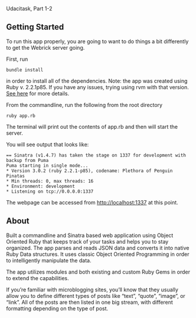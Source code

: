 Udacitask, Part 1-2

## Getting Started
To run this app properly, you are going to want to do things a bit differently to get the Webrick server going.

First, run 
```
bundle install
```
in order to install all of the dependencies.  Note: the app was created using Ruby v. 2.2.1p85.  If you have any issues, trying using rvm with that version. [See here](https://rvm.io/) for more details.

From the commandline, run the following from the root directory 
```
ruby app.rb
```

The terminal will print out the contents of app.rb and then will start the server.  

You will see output that looks like:
```
== Sinatra (v1.4.7) has taken the stage on 1337 for development with backup from Puma
Puma starting in single mode...
* Version 3.0.2 (ruby 2.2.1-p85), codename: Plethora of Penguin Pinatas
* Min threads: 0, max threads: 16
* Environment: development
* Listening on tcp://0.0.0.0:1337
```

The webpage can be accessed from [http://localhost:1337](http://localhost:1337) at this point.

## About
Built a commandline and Sinatra based web application using Object Oriented Ruby that keeps track of your tasks and helps you to stay organized.  The app parses and reads JSON data and converts it into native Ruby Data structures.  It uses classic Object Oriented Programming in order to intelligently manipulate the data.

The app utilizes modules and both existing and custom Ruby Gems in order to extend the capabilities.

If you’re familiar with microblogging sites, you’ll know that they usually allow you to define different types of posts like “text”, “quote”, “image”, or  “link”. All of the posts are then listed in one big stream, with different formatting depending on the type of post.


